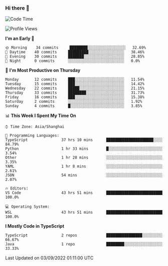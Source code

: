 ### Hi there 👋

<!--
**waynelwz/waynelwz** is a ✨ _special_ ✨ repository because its `README.md` (this file) appears on your GitHub profile.

Here are some ideas to get you started:

- 🔭 I’m currently working on ...
- 🌱 I’m currently learning ...
- 👯 I’m looking to collaborate on ...
- 🤔 I’m looking for help with ...
- 💬 Ask me about ...
- 📫 How to reach me: ...
- 😄 Pronouns: ...
- ⚡ Fun fact: ...
-->

<!--START_SECTION:waka-->
![Code Time](http://img.shields.io/badge/Code%20Time-406%20hrs%2022%20mins-blue)

![Profile Views](http://img.shields.io/badge/Profile%20Views-0-blue)

**I'm an Early 🐤** 

```text
🌞 Morning    34 commits     ████████░░░░░░░░░░░░░░░░░   32.69% 
🌆 Daytime    40 commits     █████████░░░░░░░░░░░░░░░░   38.46% 
🌃 Evening    30 commits     ███████░░░░░░░░░░░░░░░░░░   28.85% 
🌙 Night      0 commits      ░░░░░░░░░░░░░░░░░░░░░░░░░   0.0%

```
📅 **I'm Most Productive on Thursday** 

```text
Monday       12 commits     ███░░░░░░░░░░░░░░░░░░░░░░   11.54% 
Tuesday      15 commits     ███░░░░░░░░░░░░░░░░░░░░░░   14.42% 
Wednesday    22 commits     █████░░░░░░░░░░░░░░░░░░░░   21.15% 
Thursday     33 commits     ████████░░░░░░░░░░░░░░░░░   31.73% 
Friday       16 commits     ███░░░░░░░░░░░░░░░░░░░░░░   15.38% 
Saturday     2 commits      ░░░░░░░░░░░░░░░░░░░░░░░░░   1.92% 
Sunday       4 commits      █░░░░░░░░░░░░░░░░░░░░░░░░   3.85%

```


📊 **This Week I Spent My Time On** 

```text
⌚︎ Time Zone: Asia/Shanghai

💬 Programming Languages: 
TypeScript               37 hrs 10 mins      █████████████████████░░░░   84.79% 
Python                   1 hr 33 mins        █░░░░░░░░░░░░░░░░░░░░░░░░   3.54% 
Other                    1 hr 28 mins        ░░░░░░░░░░░░░░░░░░░░░░░░░   3.35% 
YAML                     1 hr 8 mins         ░░░░░░░░░░░░░░░░░░░░░░░░░   2.61% 
JSON                     54 mins             ░░░░░░░░░░░░░░░░░░░░░░░░░   2.07%

🔥 Editors: 
VS Code                  43 hrs 51 mins      █████████████████████████   100.0%

💻 Operating System: 
WSL                      43 hrs 51 mins      █████████████████████████   100.0%

```

**I Mostly Code in TypeScript** 

```text
TypeScript               2 repos             ████████████████░░░░░░░░░   66.67% 
Java                     1 repo              ████████░░░░░░░░░░░░░░░░░   33.33%

```



 Last Updated on 03/09/2022 01:11:00 UTC
<!--END_SECTION:waka-->
